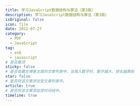 ```yaml
---
title: 学习JavaScript数据结构与算法（第3版）
description: 学习JavaScript数据结构与算法（第3版）
isOriginal: false
icon: file
date: 2022-07-27
category:
  - PDF
  - JavaScript
tag:
  - es6
  - javascript
# 是否置顶
sticky: false
# 是否收藏在博客主题的文章列表中。当填入数字时，数字越大，排名越靠前
star: false
# 是否将该文章添加至文章列表中。
article: true
# 是否将该文章添加至时间线中。
timeline: true
---
```

<CountView></CountView>
<!-- more -->


<PDF url="https://lc-gluttony.s3.amazonaws.com/LfQUMiHwWA4l/a4Y8HLsCNJ2vbdorDDaL8rVno6HN2WeY/%E5%AD%A6%E4%B9%A0JavaScript%E6%95%B0%E6%8D%AE%E7%BB%93%E6%9E%84%E4%B8%8E%E7%AE%97%E6%B3%95%EF%BC%88%E7%AC%AC3%E7%89%88%EF%BC%89%40www.java1234.com.pdf"   />